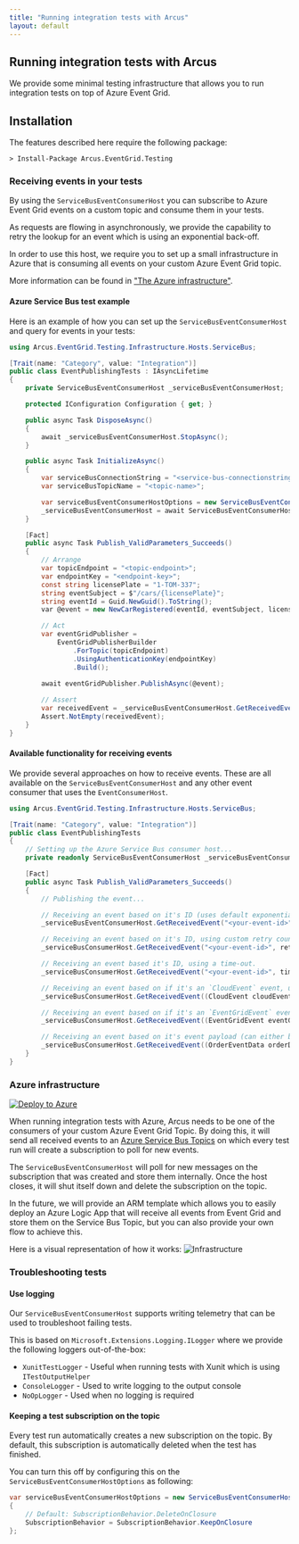 ```yaml
---
title: "Running integration tests with Arcus"
layout: default
---
```


## Running integration tests with Arcus

We provide some minimal testing infrastructure that allows you to run integration tests on top of Azure Event Grid.

## Installation
The features described here require the following package:

```shell
> Install-Package Arcus.EventGrid.Testing
```

### Receiving events in your tests
By using the `ServiceBusEventConsumerHost` you can subscribe to Azure Event Grid events on a custom topic and consume them in your tests.

As requests are flowing in asynchronously, we provide the capability to retry the lookup for an event which is using an exponential back-off.

In order to use this host, we require you to set up a small infrastructure in Azure that is consuming all events on your custom Azure Event Grid topic.

More information can be found in ["The Azure infrastructure"](#azure-infrastructure).

#### Azure Service Bus test example
Here is an example of how you can set up the `ServiceBusEventConsumerHost` and query for events in your tests:
```csharp
using Arcus.EventGrid.Testing.Infrastructure.Hosts.ServiceBus;

[Trait(name: "Category", value: "Integration")]
public class EventPublishingTests : IAsyncLifetime
{
    private ServiceBusEventConsumerHost _serviceBusEventConsumerHost;

    protected IConfiguration Configuration { get; }

    public async Task DisposeAsync()
    {
        await _serviceBusEventConsumerHost.StopAsync();
    }

    public async Task InitializeAsync()
    {        
        var serviceBusConnectionString = "<service-bus-connectionstring>";
        var serviceBusTopicName = "<topic-name>";

        var serviceBusEventConsumerHostOptions = new ServiceBusEventConsumerHostOptions(serviceBusTopicName, serviceBusConnectionString);
        _serviceBusEventConsumerHost = await ServiceBusEventConsumerHost.StartAsync(serviceBusEventConsumerHostOptions, _testLogger);
    }

    [Fact]
    public async Task Publish_ValidParameters_Succeeds()
    {
        // Arrange
        var topicEndpoint = "<topic-endpoint>";
        var endpointKey = "<endpoint-key>";
        const string licensePlate = "1-TOM-337";
        string eventSubject = $"/cars/{licensePlate}";
        string eventId = Guid.NewGuid().ToString();
        var @event = new NewCarRegistered(eventId, eventSubject, licensePlate);

        // Act
        var eventGridPublisher = 
            EventGridPublisherBuilder
                .ForTopic(topicEndpoint)
                .UsingAuthenticationKey(endpointKey)
                .Build();
        
        await eventGridPublisher.PublishAsync(@event);

        // Assert
        var receivedEvent = _serviceBusEventConsumerHost.GetReceivedEvent(eventId);
        Assert.NotEmpty(receivedEvent);
    }
}
```

#### Available functionality for receiving events
We provide several approaches on how to receive events. These are all available on the `ServiceBusEventConsumerHost` and any other event consumer that uses the `EventConsumerHost`.

```csharp
using Arcus.EventGrid.Testing.Infrastructure.Hosts.ServiceBus;

[Trait(name: "Category", value: "Integration")]
public class EventPublishingTests
{
    // Setting up the Azure Service Bus consumer host...
    private readonly ServiceBusEventConsumerHost _serviceBusEventConsumerHost;

    [Fact]
    public async Task Publish_ValidParameters_Succeeds()
    {
        // Publishing the event...

        // Receiving an event based on it's ID (uses default exponential back-off with 5 retries).
        _serviceBusEventConsumerHost.GetReceivedEvent("<your-event-id>");

        // Receiving an event based on it's ID, using custom retry count with exponential back-off.
        _serviceBusConsumerHost.GetReceivedEvent("<your-event-id>", retryCount: 7);

        // Receiving an event based it's ID, using a time-out.
        _serviceBusConsumerHost.GetReceivedEvent("<your-event-id>", timeout: TimeSpan.FromSeconds(30));

        // Receiving an event based on if it's an `CloudEvent` event, using a time-out.
        _serviceBusConsumerHost.GetReceivedEvent((CloudEvent cloudEvent) => cloudEvent.Subject == "Order", timeout: TimeSpan.FromSeconds(30));

        // Receiving an event based on if it's an `EventGridEvent` event, using a time-out.
        _serviceBusConsumerHost.GetReceivedEvent((EventGridEvent eventGridEvent) => eventGridEvent.Subject == "Order", timeout: TimeSpan.FromSeconds(30));

        // Receiving an event based on it's event payload (can either be an `CloudEvent` or an `EventGridEvent`), using a time-out.
        _serviceBusConsumerHost.GetReceivedEvent((OrderEventData orderData) => orderData.OrderId == "<your-order-id>", timeout: TimeSpan.FromSeconds(30));
    }
}
```

### Azure infrastructure

[![Deploy to Azure](https://aka.ms/deploytoazurebutton)](https://portal.azure.com/#create/Microsoft.Template/uri/https%3A%2F%2Fraw.githubusercontent.com%2Farcus-azure%2Farcus.eventgrid%2Fmain%2Fdeploy%2Farm%2Ftesting-infrastructure%2Fazuredeploy.json)

When running integration tests with Azure, Arcus needs to be one of the consumers of your custom Azure Event Grid Topic. By doing this, it will send all received events to an [Azure Service Bus Topics](https://docs.microsoft.com/en-us/azure/service-bus-messaging/service-bus-messaging-overview#topics) on which every test run will create a subscription to poll for new events.

The `ServiceBusEventConsumerHost` will poll for new messages on the subscription that was created and store them internally. Once the host closes, it will shut itself down and delete the subscription on the topic.

In the future, we will provide an ARM template which allows you to easily deploy an Azure Logic App that will receive all events from Event Grid and store them on the Service Bus Topic, but you can also provide your own flow to achieve this.

Here is a visual representation of how it works:
![Infrastructure](/media/integration-testing-infrastructure.png)


### Troubleshooting tests
#### Use logging
Our `ServiceBusEventConsumerHost` supports writing telemetry that can be used to troubleshoot failing tests.

This is based on `Microsoft.Extensions.Logging.ILogger` where we provide the following loggers out-of-the-box:
- `XunitTestLogger` - Useful when running tests with Xunit which is using `ITestOutputHelper` 
- `ConsoleLogger` - Used to write logging to the output console
- `NoOpLogger` - Used when no logging is required

#### Keeping a test subscription on the topic
Every test run automatically creates a new subscription on the topic. By default, this subscription is automatically deleted when the test has finished.

You can turn this off by configuring this on the `ServiceBusEventConsumerHostOptions` as following:
```csharp
var serviceBusEventConsumerHostOptions = new ServiceBusEventConsumerHostOptions(serviceBusTopicName, serviceBusConnectionString)
{
    // Default: SubscriptionBehavior.DeleteOnClosure
    SubscriptionBehavior = SubscriptionBehavior.KeepOnClosure
};
```